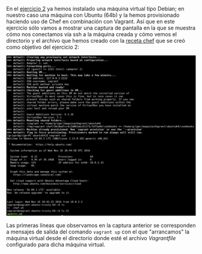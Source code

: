 En el [ejercicio 2](ej2.md) ya hemos instalado una máquina virtual tipo Debian; en nuestro caso una máquina con Ubuntu (64b) y la hemos provisionado haciendo uso de Chef en combinación con Vagrant. Así que en este ejercicio sólo vamos a mostrar una captura de pantalla en la que se muestra cómo nos conectamos vía ssh a la máquina creada y cómo vemos el directorio y el archivo que hemos creado con la [receta chef](default.rb) que se creó como objetivo del ejercicio 2:

![Conexión SHH](img/conexionSSHVagrant.png)

Las primeras líneas que observamos en la captura anterior se corresponden a mensajes de salida del comando `vagrant up` con el que "arrancamos" la máquina virtual desde el directorio donde esté el archivo *Vagrantfile* configurado para dicha máquina virtual.
